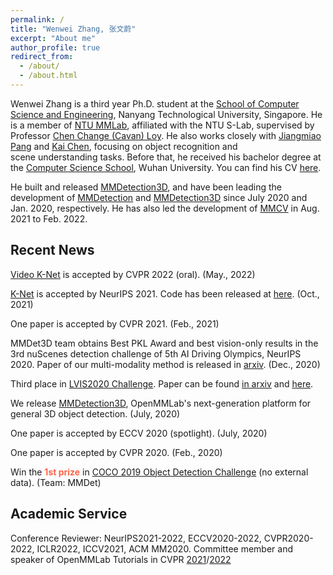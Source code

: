 ```yaml
---
permalink: /
title: "Wenwei Zhang, 张文蔚"
excerpt: "About me"
author_profile: true
redirect_from: 
  - /about/
  - /about.html
---
```


Wenwei Zhang is a third year Ph.D. student at the [School of Computer Science and Engineering](http://scse.ntu.edu.sg/Pages/Home.aspx), Nanyang Technological University, Singapore. He is a member of [NTU MMLab](https://www.mmlab-ntu.com/), affiliated with the NTU S-Lab, supervised by Professor [Chen Change (Cavan) Loy](http://personal.ie.cuhk.edu.hk/~ccloy/).
He also works closely with [Jiangmiao Pang](https://oceanpang.github.io/) and [Kai Chen](http://chenkai.site/), focusing on object recognition and scene understanding tasks.
Before that, he received his bachelor degree at the [Computer Science School](http://cs.whu.edu.cn/), Wuhan University.
You can find his CV [here](/files/resume.pdf).

He built and released [MMDetection3D](https://github.com/open-mmlab/mmdetection3d), and have been leading the development of [MMDetection](https://github.com/open-mmlab/mmdetection) and [MMDetection3D](https://github.com/open-mmlab/mmdetection3d) since July 2020 and Jan. 2020, respectively. He has also led the development of [MMCV](https://github.com/open-mmlab/mmcv) in Aug. 2021 to Feb. 2022.

Recent News
------------------------

[Video K-Net](https://arxiv.org/abs/2204.04656) is accepted by CVPR 2022 (oral). (May., 2022)

[K-Net](https://www.mmlab-ntu.com/project/knet/index.html) is accepted by NeurIPS 2021. Code has been released at [here](https://github.com/ZwwWayne/K-Net). (Oct., 2021)

One paper is accepted by CVPR 2021. (Feb., 2021)

MMDet3D team obtains Best PKL Award and best vision-only results in the 3rd nuScenes detection challenge of 5th AI Driving Olympics, NeurIPS 2020.
Paper of our multi-modality method is released in [arxiv](https://arxiv.org/abs/2012.12741). (Dec., 2020)

Third place in [LVIS2020 Challenge](https://www.lvisdataset.org/challenge_2020). Paper can be found [in arxiv](https://arxiv.org/abs/2008.10032) and [here](https://www.lvisdataset.org/assets/challenge_reports/2020/MMDet.pdf).

We release [MMDetection3D](https://github.com/open-mmlab/mmdetection3d), OpenMMLab's next-generation platform for general 3D object detection. (July, 2020)

One paper is accepted by ECCV 2020 (spotlight). (July, 2020)

One paper is accepted by CVPR 2020. (Feb., 2020)

Win the <font color="Tomato"><strong>1st prize</strong></font> in [COCO 2019 Object Detection Challenge](http://cocodataset.org/workshop/coco-mapillary-iccv-2019.html) (no external data). (Team: MMDet)

Academic Service
------------------------

Conference Reviewer: NeurIPS2021-2022, ECCV2020-2022, CVPR2020-2022, ICLR2022, ICCV2021, ACM MM2020.
Committee member and speaker of OpenMMLab Tutorials in CVPR [2021](https://openmmlab.com/community/cvpr2021-tutorial)/[2022](https://openmmlab.com/community/cvpr2022-tutorial)
